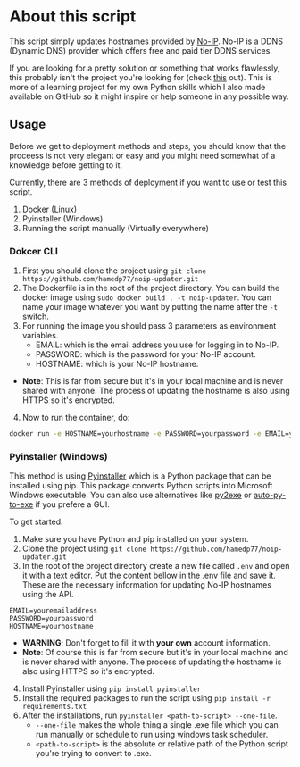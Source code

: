 # About this script

This script simply updates hostnames provided by [No-IP](https://www.noip.com/). No-IP is a DDNS (Dynamic DNS) provider which offers free and paid tier DDNS services.

If you are looking for a pretty solution or something that works flawlessly, this probably isn't the project you're looking for (check [this](https://github.com/pv8/noipy) out). This is more of a learning project for my own Python skills which I also made available on GitHub so it might inspire or help someone in any possible way.

## Usage

Before we get to deployment methods and steps, you should know that the proceess is not very elegant or easy and you might need somewhat of a knowledge before getting to it.

Currently, there are 3 methods of deployment if you want to use or test this script.
1. Docker (Linux)
2. Pyinstaller (Windows)
3. Running the script manually (Virtually everywhere)

### Dokcer CLI

1. First you should clone the project using `git clone https://github.com/hamedp77/noip-updater.git`
2. The Dockerfile is in the root of the project directory. You can build the docker image using `sudo docker build . -t noip-updater`. You can name your image whatever you want by putting the name after the `-t` switch.
3. For running the image you should pass 3 parameters as environment variables.
   - EMAIL: which is the email address you use for logging in to No-IP.
   - PASSWORD: which is the password for your No-IP account.
   - HOSTNAME: which is your No-IP hostname.
- **Note**: This is far from secure but it's in your local machine and is never shared with anyone. The process of updating the hostname is also using HTTPS so it's encrypted.

4. Now to run the container, do:
```bash
docker run -e HOSTNAME=yourhostname -e PASSWORD=yourpassword -e EMAIL=youremailaddress noip-updater
```

### Pyinstaller (Windows)

This method is using [Pyinstaller](https://pyinstaller.org/) which is a Python package that can be installed using pip. This package converts Python scripts into Microsoft Windows executable. You can also use alternatives like [py2exe](https://github.com/py2exe/py2exe) or [auto-py-to-exe](https://github.com/brentvollebregt/auto-py-to-exe) if you prefere a GUI.

To get started:

1. Make sure you have Python and pip installed on your system.
2. Clone the project using `git clone https://github.com/hamedp77/noip-updater.git`
3. In the root of the project directory create a new file called `.env` and open it with a text editor. Put the content bellow in the .env file and save it. These are the necessary information for updating No-IP hostnames using the API.
```
EMAIL=youremailaddress
PASSWORD=yourpassword
HOSTNAME=yourhostname
```
   - **WARNING**: Don't forget to fill it with **your own** account information.
   - **Note**: Of course this is far from secure but it's in your local machine and is never shared with anyone. The process of updating the hostname is also using HTTPS so it's encrypted.

4. Install Pyinstaller using `pip install pyinstaller`
5. Install the required packages to run the script using `pip install -r requirements.txt`
6. After the installations, run `pyinstaller <path-to-script> --one-file`.
   - `--one-file` makes the whole thing a single .exe file which you can run manually or schedule to run using windows task scheduler.
   - `<path-to-script>` is the absolute or relative path of the Python script you're trying to convert to .exe.
